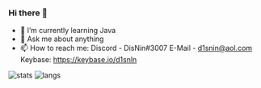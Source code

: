 ### Hi there 👋

- 🌱 I’m currently learning Java
- 💬 Ask me about anything
- 📫 How to reach me: Discord - DisNin#3007
                      E-Mail - d1snin@aol.com
                      Keybase: https://keybase.io/d1snln


![stats](https://github-readme-stats.vercel.app/api?username=d1snin&show_icons=true&theme=dark)
![langs](https://github-readme-stats.vercel.app/api/top-langs/?username=d1snin&theme=dark)
